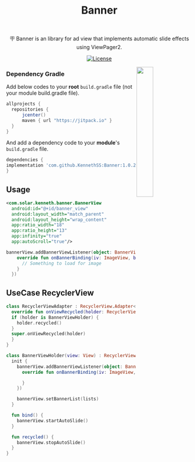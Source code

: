 <h1 align="center">Banner</h1></br>

  <p align="center">
  🪧 Banner is an library for ad view  that implements automatic slide effects using ViewPager2.
  </p>





  <p align="center">
    <a href="https://opensource.org/licenses/Apache-2.0"><img alt="License" src="https://img.shields.io/badge/License-Apache%202.0-blue.svg"/></a>
  </p>


<img src="https://github.com/KennethSS/Banner/blob/master/preview/preview.gif" align="right" width="30%"></img>


  ### Dependency Gradle 

  Add below codes to your **root** `build.gradle` file (not your module build.gradle file).

  ```gradle
allprojects {
    repositories {
        jcenter()
        maven { url "https://jitpack.io" }
    }
}
  ```

  And add a dependency code to your **module**'s `build.gradle` file.

  ```gradle
dependencies {
  implementation 'com.github.KennethSS:Banner:1.0.2'
}
  ```

  

  ## Usage

  ```xml
<com.solar.kenneth.banner.BannerView
    android:id="@+id/banner_view"
    android:layout_width="match_parent"
    android:layout_height="wrap_content"
    app:ratio_width="18"
    app:ratio_height="13"
    app:infinity="true"
    app:autoScroll="true"/>
  ```

  

  ```kotlin
bannerView.addBannerViewListener(object: BannerViewListener {
      override fun onBannerBinding(iv: ImageView, banner: Banner) {
        // Something to load for image
      }
    })
  ```

  ## UseCase RecyclerView

  ```kotlin
class RecyclerViewAdapter : RecyclerView.Adapter<RecyclerView.ViewHolder>() {
	override fun onViewRecycled(holder: RecyclerView.ViewHolder) {
    if (holder is BannerViewHolder) {
      holder.recycled()
    }
    super.onViewRecycled(holder)
	}
}

class BannerViewHolder(view: View) : RecyclerView.ViewHolder(view) { 
    init {
      bannerView.addBannerViewListener(object: BannerViewListener {
        override fun onBannerBinding(iv: ImageView, banner: Banner) {

        }
      })

      bannerView.setBannerList(lists)
    }

    fun bind() {
      bannerView.startAutoSlide()
    }

    fun recycled() {
      bannerView.stopAutoSlide()
    }
}

  ```

  

  

  

